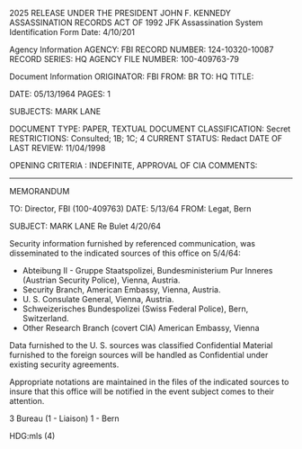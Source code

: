 2025 RELEASE UNDER THE PRESIDENT JOHN F. KENNEDY ASSASSINATION RECORDS ACT OF 1992
JFK Assassination System
Identification Form
Date: 4/10/201

Agency Information
AGENCY: FBI
RECORD NUMBER: 124-10320-10087
RECORD SERIES: HQ
AGENCY FILE NUMBER: 100-409763-79

Document Information
ORIGINATOR: FBI
FROM: BR
TO: HQ
TITLE:

DATE: 05/13/1964
PAGES: 1

SUBJECTS: MARK LANE

DOCUMENT TYPE: PAPER, TEXTUAL DOCUMENT
CLASSIFICATION: Secret
RESTRICTIONS: Consulted; 1B; 1C; 4
CURRENT STATUS: Redact
DATE OF LAST REVIEW: 11/04/1998

OPENING CRITERIA : INDEFINITE, APPROVAL OF CIA
COMMENTS:

---
MEMORANDUM

TO: Director, FBI (100-409763) DATE: 5/13/64
FROM: Legat, Bern

SUBJECT: MARK LANE
Re Bulet 4/20/64

Security information furnished by referenced communication, was disseminated to the indicated sources of this office on 5/4/64:

* Abteibung II - Gruppe Staatspolizei, Bundesministerium Pur Inneres (Austrian Security Police), Vienna, Austria.
* Security Branch, American Embassy, Vienna, Austria.
* U. S. Consulate General, Vienna, Austria.
* Schweizerisches Bundespolizei (Swiss Federal Police), Bern, Switzerland.
* Other Research Branch (covert CIA) American Embassy, Vienna

Data furnished to the U. S. sources was classified Confidential
Material furnished to the foreign sources will be handled as Confidential under existing security agreements.

Appropriate notations are maintained in the files of the indicated sources to insure that this office will be notified in the event subject comes to their attention.

3 Bureau
(1 - Liaison)
1 - Bern

HDG:mls
(4)
